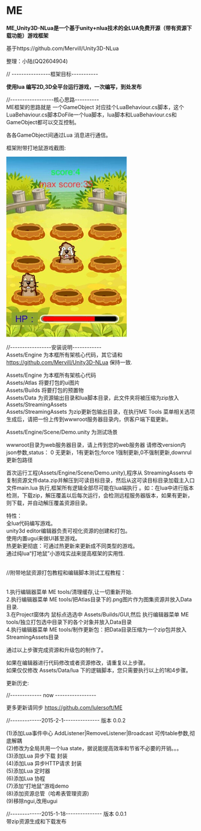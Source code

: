 # ME

<b>ME_Unity3D-NLua是一个基于unity+nlua技术的全LUA免费开源（带有资源下载功能）游戏框架</b><br>

基于https://github.com/Mervill/Unity3D-NLua<br>

整理：小陆(QQ2604904)<br>

// ----------------框架目标-----------<br>

<b>使用lua 编写2D,3D全平台运行游戏，一次编写，到处发布</b><br>

//------------------核心思路----------<br>
ME框架的思路就是 一个GameObject 对应挂个LuaBehaviour.cs脚本，这个LuaBehaviour.cs脚本DoFile一个lua脚本，lua脚本和LuaBehaviour.cs和GameObject都可以交互控制。<br>

各各GameObject间通过Lua 消息进行通信。<br>

框架附带打地鼠游戏截图:<br>

![](demo.jpg)

//-----------------安装说明------------<br>
Assets/Engine 为本框所有架核心代码，其它请和 https://github.com/Mervill/Unity3D-NLua 保持一致.

Assets/Engine 为本框所有架核心代码<br>
Assets/Atlas 将要打包的ui图片<br>
Assets/Builds 将要打包的预置物<br>
Assets/Data 为资源输出目录和lua脚本目录，此文件夹将被压缩为zip放入Assets/StreamingAssets<br>
Assets/StreamingAssets 为zip更新包输出目录，在执行ME Tools 菜单相关选项生成后，请把一份上传到wwwroot服务器目录内，供客户端下载更新。<br>

Assets/Engine/Scene/Demo.unity  为测试场景<br>

wwwroot目录为web服务器目录，请上传到您的web服务器 请修改version内json参数,status： 0 无更新，1有更新包;force 1强制更新,0不强制更新,downrul 更新包路径<br>


首次运行工程(Assets/Engine/Scene/Demo.unity),程序从 StreamingAssets 中复制资源文件data.zip并解压到可读目标目录，然后从这可读目标目录加载主入口文件main.lua 执行,框架所有逻辑全部尽可能在lua端执行 。如：在lua中进行版本检测，下载zip，解压覆盖以后每次运行，会检测远程服务器版本，如果有更新，则下载，并自动解压覆盖资源目录。<br>


特性：<br>
全lua代码编写游戏。<br>
unity3d editor编辑器负责可视化资源的创建和打包。<br>
使用内置ugui来做UI甚至游戏。<br>
热更新更彻底：可通过热更新来更新成不同类型的游戏。<br>
通过纯lua“打地鼠”小游戏实战来提高框架的实用性.<br>
<br>

//附带地鼠资源打包教程和编辑脚本测试工程教程：<br><br>

1.执行编辑器菜单 ME tools/清理缓存,让一切重新开始.<br>
2.执行编辑器菜单 ME tools/把Atlas目录下的.png图片作为图集资源并放入Data目录.<br>
3.在Project窗体内 鼠标点选选中 Assets/Builds/GUI,然后 执行编辑器菜单 ME tools/独立打包选中目录下的各个对象并放入Data目录<br>
4.执行编辑器菜单 ME tools/制作更新包：把Data目录压缩为一个zip包并放入StreamingAssets目录<br>

通过以上步骤完成资源和升级包的制作了。<br>

如果在编辑器进行代码修改或者资源修改，请重复以上步骤。<br>
如果仅仅修改 Assets/Data/lua 下的逻辑脚本，您只需要执行以上的1和4步骤。<br>

更新历史:<br>

//------------- now ----------------- <br>

更多更新请同步 https://github.com/lulersoft/ME<br>

//-------------2015-2-1--------------- 版本 0.0.2<br>

(1)添加Lua事件中心 AddListener|RemoveListener|Broadcast 可传table参数,彻底解耦 <br>
(2)修改为全局共用一个lua state，据说能提高效率和节省不必要的开销。。。 <br>
(3)添加Lua 异步下载 封装 <br>
(4)添加Lua 异步HTTP请求 封装<br>
(5)添加Lua 定时器<br>
(6)添加Lua 协程<br>
(7)添加“打地鼠”游戏demo<br>
(8)添加资源总管（哈希表管理资源)<br>
(9)移除ngui,改用ugui<br>

//-------------2015-1-18--------------- 版本 0.0.1<br>
带zip资源生成和下载发布<br>


